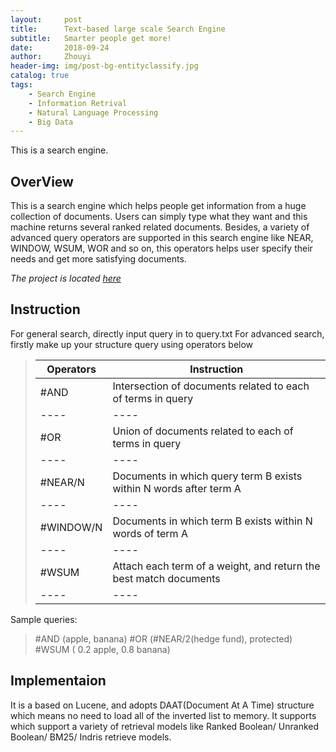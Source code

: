 ```yaml
---
layout:     post
title:      Text-based large scale Search Engine 
subtitle:   Smarter people get more!
date:       2018-09-24
author:     Zhouyi
header-img: img/post-bg-entityclassify.jpg
catalog: true
tags:
    - Search Engine
    - Information Retrival
    - Natural Language Processing
    - Big Data
---
```


This is a search engine.

## OverView

This is a search engine which helps people get information from a huge collection of documents. Users can simply type what they want and this machine returns several ranked related documents. Besides, a variety of advanced query operators are supported in this search engine like NEAR, WINDOW, WSUM, WOR and so on, this operators helps user specify their needs and get more satisfying documents.
 
*The project is located [here](https://github.com/Zhouyiy/Search-Engine.git)*

## Instruction

For general search, directly input query in to query.txt
For advanced search, firstly make up your structure query using operators below

> | Operators| Instruction|
> | ---- |----|
> | #AND  | Intersection of documents related to each of terms in query  |
> | ---- |----|
> | #OR   | Union of documents related to each of terms in query|
> | ---- |----|
> | #NEAR/N| Documents in which query term B exists within N words after term A|
> | ---- |----|
> | #WINDOW/N| Documents in which term B exists within N words of term A|
> | ---- |----|
> | #WSUM | Attach each term of a weight, and return the best match documents|
> | ---- |----|

Sample queries:
> \#AND (apple, banana) 
> \#OR (#NEAR/2(hedge fund), protected)
> \#WSUM ( 0.2 apple, 0.8 banana)

## Implementaion 

It is a based on Lucene, and adopts DAAT(Document At A Time) structure which means no need to load all of the inverted list to memory. It supports which support a variety of retrieval models like Ranked Boolean/ Unranked Boolean/ BM25/ Indris retrieve models.

